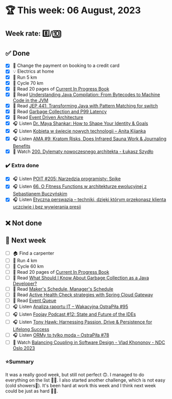 # 🏆 This week: 06 August, 2023

## Week rate: 8️⃣/🔟

## ✅ Done
- [x] 🌴 Change the payment on booking to a credit card
- [x] 💡 Electrics at home
- [x] 🏃 Run 5 km
- [x] 🚴 Cycle 70 km
- [x] 📗 Read 20 pages of [Current In Progress Book](https://github.com/BartoszDabek/bdabek.pl/blob/master/miscellaneous/books.md)
- [x] 📗 Read [Understanding Java Compilation: From Bytecodes to Machine Code in the JVM](https://www.azul.com/blog/understanding-java-compilation-from-bytecodes-to-machine-code/)
- [x] 📗 Read [JEP 441: Transforming Java with Pattern Matching for switch](https://www.infoq.com/news/2023/07/tranforming-java-pattern/)
- [x] 📗 Read [Garbage Collection and P99 Latency](https://www.javaspecialists.eu/archive/Issue310-Garbage-Collection-and-P99-Latency.html)
- [x] 📗 Read [Event Driven Architecture](https://java-design-patterns.com/patterns/event-driven-architecture/)
- [x] 🎧 Listen [Dr. Maya Shankar: How to Shape Your Identity & Goals](https://hubermanlab.com/dr-maya-shankar-how-to-shape-your-identity-and-goals/)
- [x] 🎧 Listen [Kobieta w świecie nowych technologii – Anita Kijanka](https://zaprojektujswojezycie.pl/kobieta-w-swiecie-nowych-technologii-anita-kijanka/)
- [x] 🎧 Listen [AMA #9: Kratom Risks, Does Infrared Sauna Work & Journaling Benefits](https://youtu.be/HoH93judXmE)
- [x] 🎥 Watch [200. Dylematy nowoczesnego architekta - Łukasz Szydło](https://youtu.be/qGYN6zcAnKQ)

### ✔️ Extra done
- [x] 🎧 Listen [POIT #205: Narzędzia programisty: Spike](https://porozmawiajmyoit.pl/poit-205-narzedzia-programisty-spike/)
- [x] 🎧 Listen [66. O Fitness Functions w architekturze ewolucyjnej z Sebastianem Buczyńskim](https://bettersoftwaredesign.pl/episodes/66)
- [x] 🎧 Listen [Etyczna perswazja – techniki, dzięki którym przekonasz klienta uczciwie i bez wywierania presji](https://malawielkafirma.pl/etyczna-perswazja/)

## ❌ Not done

## 📝 Next week
- [ ] 🏠 Find a carpenter
- [ ] 🏃 Run 4 km
- [ ] 🚴 Cycle 60 km
- [ ] 📗 Read 20 pages of [Current In Progress Book](https://github.com/BartoszDabek/bdabek.pl/blob/master/miscellaneous/books.md)
- [ ] 📗 Read [What Should I Know About Garbage Collection as a Java Developer?](https://www.azul.com/blog/what-should-i-know-about-garbage-collection-as-a-java-developer/)
- [ ] 📗 Read [Maker's Schedule, Manager's Schedule](http://www.paulgraham.com/makersschedule.html)
- [ ] 📗 Read [Active Health Check strategies with Spring Cloud Gateway](https://spring.io/blog/2023/07/05/active-health-check-strategies-with-spring-cloud-gateway)
- [ ] 📗 Read [Event Queue](https://java-design-patterns.com/patterns/event-queue/)
- [ ] 🎧 Listen [Analiza raportu IT – Wakacyjna OstraPiła #95](https://ostrapila.pl/analiza-raportu-it-wakacyjna-ostrapila-95)
- [ ] 🎧 Listen [Foojay Podcast #12: State and Future of the IDEs](https://foojay.io/today/foojay-podcast-12/)
- [ ] 🎧 Listen [Tony Hawk: Harnessing Passion, Drive & Persistence for Lifelong Success](https://hubermanlab.com/tony-hawk-harnessing-passion-drive-and-persistence-for-lifelong-success/)
- [ ] 🎧 Listen [ORMy to tylko moda – OstraPiła #78](https://ostrapila.pl/ormy-to-tylko-moda)
- [ ] 🎥 Watch [Balancing Coupling in Software Design - Vlad Khononov - NDC Oslo 2023](https://youtu.be/eQOM-UrNTS4)

### ⭐Summary
It was a really good week, but still not perfect 🙃. I managed to do everything on the list 👏👏. I also started another challenge, which is not easy (cold showers🫣). It's been hard at work this week and I think next week could be just as hard 🤯🤯.
